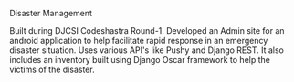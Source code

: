 Disaster Management

Built during DJCSI Codeshastra Round-1. Developed an Admin site for an android application to help facilitate rapid response in an emergency disaster situation. Uses various API's like Pushy and Django REST. It also includes an inventory built using Django Oscar framework to help the victims of the disaster.
